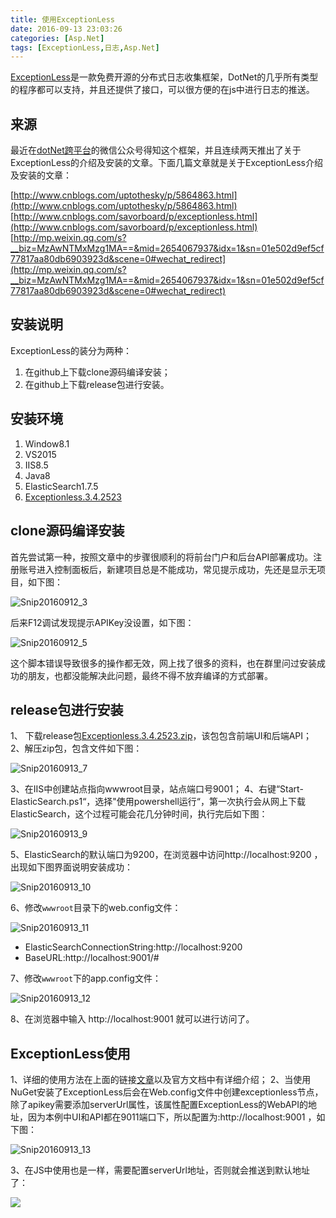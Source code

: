 ```yaml
---
title: 使用ExceptionLess
date: 2016-09-13 23:03:26
categories: [Asp.Net]
tags: [ExceptionLess,日志,Asp.Net]
---
```


[ExceptionLess](http://exceptionless.com/)是一款免费开源的分布式日志收集框架，DotNet的几乎所有类型的程序都可以支持，并且还提供了接口，可以很方便的在js中进行日志的推送。

## 来源

最近在[dotNet跨平台](http://mp.weixin.qq.com/mp/qrcode?scene=10000005&size=102&__biz=MzAwNTMxMzg1MA==)的微信公众号得知这个框架，并且连续两天推出了关于ExceptionLess的介绍及安装的文章。下面几篇文章就是关于ExceptionLess介绍及安装的文章：

[http://www.cnblogs.com/uptothesky/p/5864863.html](http://www.cnblogs.com/uptothesky/p/5864863.html)
[http://www.cnblogs.com/savorboard/p/exceptionless.html](http://www.cnblogs.com/savorboard/p/exceptionless.html)
[http://mp.weixin.qq.com/s?__biz=MzAwNTMxMzg1MA==&mid=2654067937&idx=1&sn=01e502d9ef5cf77817aa80db6903923d&scene=0#wechat_redirect](http://mp.weixin.qq.com/s?__biz=MzAwNTMxMzg1MA==&mid=2654067937&idx=1&sn=01e502d9ef5cf77817aa80db6903923d&scene=0#wechat_redirect)

## 安装说明

ExceptionLess的装分为两种：

1. 在github上下载clone源码编译安装；
2. 在github上下载release包进行安装。

## 安装环境

1. Window8.1
2. VS2015
3. IIS8.5
4. Java8
5. ElasticSearch1.7.5
6. [Exceptionless.3.4.2523](https://github.com/exceptionless/Exceptionless/releases/download/v3.4.1/Exceptionless.3.4.2523.zip)

## clone源码编译安装

首先尝试第一种，按照文章中的步骤很顺利的将前台门户和后台API部署成功。注册账号进入控制面板后，新建项目总是不能成功，常见提示成功，先还是显示无项目，如下图：

![Snip20160912_3](http://oec2003.qiniudn.com/Snip20160912_3.png)

后来F12调试发现提示APIKey没设置，如下图：

![Snip20160912_5](http://oec2003.qiniudn.com/Snip20160912_5.png)

这个脚本错误导致很多的操作都无效，网上找了很多的资料，也在群里问过安装成功的朋友，也都没能解决此问题，最终不得不放弃编译的方式部署。

## release包进行安装

1、 下载release包[Exceptionless.3.4.2523.zip](https://github.com/exceptionless/Exceptionless/releases/download/v3.4.1/Exceptionless.3.4.2523.zip)，该包包含前端UI和后端API；
2、解压zip包，包含文件如下图：

![Snip20160913_7](http://oec2003.qiniudn.com/Snip20160913_7.png)

3、在IIS中创建站点指向wwwroot目录，站点端口号9001；
4、右键“Start-ElasticSearch.ps1“，选择"使用powershell运行“，第一次执行会从网上下载
ElasticSearch，这个过程可能会花几分钟时间，执行完后如下图：

![Snip20160913_9](http://oec2003.qiniudn.com/Snip20160913_9.png)

5、ElasticSearch的默认端口为9200，在浏览器中访问http://localhost:9200 ，出现如下图界面说明安装成功：

![Snip20160913_10](http://oec2003.qiniudn.com/Snip20160913_10.png)

6、修改`wwwroot`目录下的web.config文件：

![Snip20160913_11](http://oec2003.qiniudn.com/Snip20160913_11.png)

* ElasticSearchConnectionString:http://localhost:9200
* BaseURL:http://localhost:9001/#

7、修改`wwwroot`下的app.config文件：

![Snip20160913_12](http://oec2003.qiniudn.com/Snip20160913_12.png)

8、在浏览器中输入 http://localhost:9001 就可以进行访问了。

## ExceptionLess使用

1、详细的使用方法在上面的链接[文章](http://www.cnblogs.com/savorboard/p/exceptionless.html)以及官方文档中有详细介绍；
2、当使用NuGet安装了ExceptionLess后会在Web.config文件中创建exceptionless节点，除了apikey需要添加serverUrl属性，该属性配置ExceptionLess的WebAPI的地址，因为本例中UI和API都在9011端口下，所以配置为:http://localhost:9001 ，如下图：

![Snip20160913_13](http://oec2003.qiniudn.com/Snip20160913_13.png)

3、在JS中使用也是一样，需要配置serverUrl地址，否则就会推送到默认地址了：

![](http://oec2003.qiniudn.com/14737807459872.jpg)


